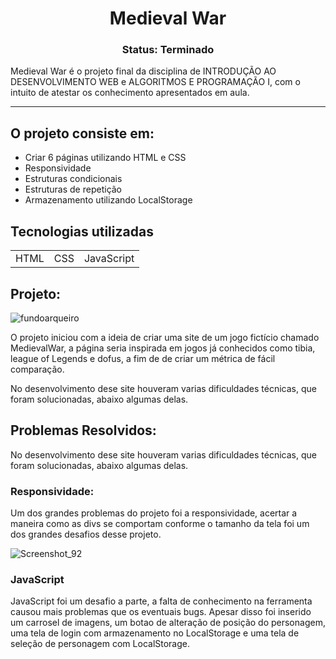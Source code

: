 
<h1 align="center">Medieval War</h1>

<h3 align="center">Status: Terminado </h3>

<p>Medieval War é o projeto final da disciplina de INTRODUÇÃO AO DESENVOLVIMENTO WEB e ALGORITMOS E PROGRAMAÇÃO I,
com o intuito de atestar os conhecimento apresentados em aula.</p>
<hr>

## O projeto consiste em:

* Criar 6 páginas utilizando HTML e CSS
* Responsividade
* Estruturas condicionais
* Estruturas de repetição
* Armazenamento utilizando LocalStorage


## Tecnologias utilizadas

<table>
  <tr>
    <td>HTML</td>
    <td>CSS</td>
    <td>JavaScript</td>
  </tr>
</table>

## Projeto:

![fundoarqueiro](https://user-images.githubusercontent.com/90639791/146418504-dd949b41-282b-442b-80c2-c613670aa8b9.jpg)

 <p> O projeto iniciou com a ideia de criar uma site de um jogo fictício chamado MedievalWar, a página seria inspirada em jogos já conhecidos como tibia, league of Legends e dofus, a fim de de criar um métrica de fácil comparação.</p>
 
 <p> No desenvolvimento dese site houveram varias dificuldades técnicas, que foram solucionadas, abaixo algumas delas.</p>
 
 ## Problemas Resolvidos:
 
  <p> No desenvolvimento dese site houveram varias dificuldades técnicas, que foram solucionadas, abaixo algumas delas.</p>
  
 ### Responsividade:
 
 <p>Um dos grandes problemas do projeto foi a responsividade, acertar a maneira como as divs se comportam conforme o tamanho da tela foi um dos grandes desafios desse projeto.</p>
  
  
![Screenshot_92](https://user-images.githubusercontent.com/90639791/146423865-2cabebca-2ab6-400d-bf4f-bf5e73a870fd.png)

### JavaScript

<p> JavaScript foi um desafio a parte, a falta de conhecimento na ferramenta causou mais problemas que os eventuais bugs. Apesar disso foi inserido um carrosel de imagens, um botao de alteração de posição do personagem, uma tela de login com armazenamento no LocalStorage e uma tela de seleção de personagem com LocalStorage. </p>

  
